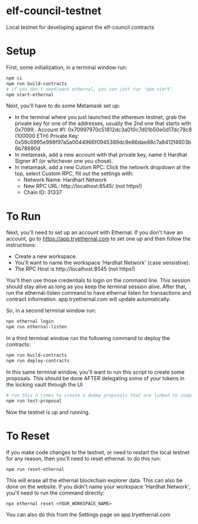 # elf-council-testnet

Local testnet for developing against the elf-council contracts

# Setup

First, some initialization, in a terminal window run:

```bash
npm ci
npm run build-contracts
# if you don't need/want ethernal, you can just run 'npm start'
npm start-ethernal
```

Next, you'll have to do some Metamask set up:
  - In the terminal where you just launched the ethereum testnet, grab the private key for one of the
    addresses, usually the 2nd one that starts with 0x7099..
    Account #1: 0x70997970c51812dc3a010c7d01b50e0d17dc79c8 (100000 ETH)
    Private Key: 0x59c6995e998f97a5a0044966f0945389dc9e86dae88c7a8412f4603b6b78690d
  - In metamask, add a new account with that private key, name it Hardhat Signer #1 (or whichever
    one you chose).
  - In metamask, add a new Cutom RPC: Click the netowrk dropdown at the top, select Custom RPC, fill
    out the settings with:
      - Network Name: Hardhart Network
      - New RPC URL: http://localhost:8545/ (not https!)
      - Chain ID: 31337

# To Run

Next, you'll need to set up an account with Ethernal. If you don't have an account, go to
https://app.tryethernal.com to set one up and then follow the instructions:
  - Create a new workspace.
  - You'll want to name the workspace 'Hardhat Network' (case sensistive).
  - The RPC Host is http://localhost:8545  (not https!)

You'll then use those credentials to login on the command line.  This session should stay alive as
long as you keep the terminal session alive.  After that, run the ethernal-listen command to have
ethernal listen for transactions and contract information. app.tryethernal.com will update
automatically.

So, in a second terminal window run:
```bash
npx ethernal login
npm run ethernal-listen
```

In a third terminal window run the following command to deploy the contracts:
```bash
npm run build-contracts
npm run deploy-contracts
```

In this same terminal window, you'll want to run this script to create some proposals.  This should
be done AFTER delegating some of your tokens in the locking vault through the UI
```bash
# run this n times to create n dummy proposals that are linked to snapshot proposals.
npm run test-proposal
```

Now the testnet is up and running.

# To Reset

If you make code changes to the testnet, or need to restart the local testnet for any reason, then
you'll need to reset ethernal.  to do this run:

```bash
npm run reset-ethernal
```

This will erase all the ethernal blockchain explorer data.  This can also be done on the website.
If you didn't name your workspace 'Hardhat Network', you'll need to run the command directly:
```
npx ethernal reset <YOUR_WORKSPACE_NAME>
```
You can also do this from the Settings page on app.tryethernal.com
